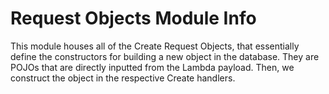 # Request Objects Module Info
This module houses all of the Create Request Objects, that essentially define the constructors for 
building a new object in the database. They are POJOs that are directly inputted from the Lambda 
payload. Then, we construct the object in the respective Create handlers.
